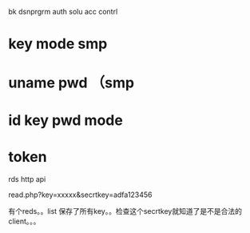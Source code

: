 bk dsnprgrm auth solu acc contrl


# key mode     smp
# uname pwd  （smp
# id key pwd mode
# token

rds http api


read.php?key=xxxxx&secrtkey=adfa123456

有个reds。。list 保存了所有key。。检查这个secrtkey就知道了是不是合法的client。。。
